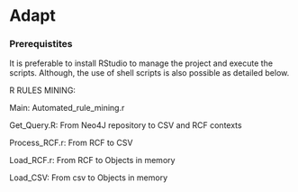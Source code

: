 # Adapt

### Prerequistites
 
It is preferable to install RStudio to manage the project and execute the scripts. Although, the use of shell scripts is also possible as detailed below.
 
R RULES MINING: 

Main: Automated_rule_mining.r

Get_Query.R: From Neo4J repository to CSV and RCF contexts



Process_RCF.r: From RCF to CSV

Load_RCF.r: From RCF to Objects in memory

Load_CSV: From csv to Objects in memory
